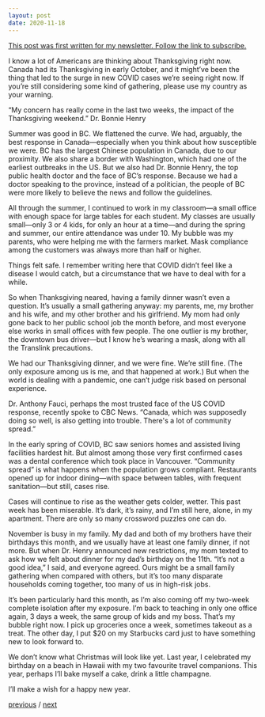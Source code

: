 ```yaml
---
layout: post
date: 2020-11-18
---
```


[This post was first written for my newsletter. Follow the link to subscribe.](https://tinyletter.com/jessdriscoll)

I know a lot of Americans are thinking about Thanksgiving right now. Canada had its Thanksgiving in early October, and it might’ve been the thing that led to the surge in new COVID cases we’re seeing right now. If you’re still considering some kind of gathering, please use my country as your warning.

“My concern has really come in the last two weeks, the impact of the Thanksgiving weekend.” Dr. Bonnie Henry

Summer was good in BC. We flattened the curve. We had, arguably, the best response in Canada—especially when you think about how susceptible we were. BC has the largest Chinese population in Canada, due to our proximity. We also share a border with Washington, which had one of the earliest outbreaks in the US. But we also had Dr. Bonnie Henry, the top public health doctor and the face of BC’s response. Because we had a doctor speaking to the province, instead of a politician, the people of BC were more likely to believe the news and follow the guidelines.

All through the summer, I continued to work in my classroom—a small office with enough space for large tables for each student. My classes are usually small—only 3 or 4 kids, for only an hour at a time—and during the spring and summer, our entire attendance was under 10. My bubble was my parents, who were helping me with the farmers market. Mask compliance among the customers was always more than half or higher.

Things felt safe. I remember writing here that COVID didn’t feel like a disease I would catch, but a circumstance that we have to deal with for a while.

So when Thanksgiving neared, having a family dinner wasn’t even a question. It’s usually a small gathering anyway: my parents, me, my brother and his wife, and my other brother and his girlfriend. My mom had only gone back to her public school job the month before, and most everyone else works in small offices with few people. The one outlier is my brother, the downtown bus driver—but I know he’s wearing a mask, along with all the Translink precautions.

We had our Thanksgiving dinner, and we were fine. We’re still fine. (The only exposure among us is me, and that happened at work.) But when the world is dealing with a pandemic, one can’t judge risk based on personal experience.

Dr. Anthony Fauci, perhaps the most trusted face of the US COVID response, recently spoke to CBC News. “Canada, which was supposedly doing so well, is also getting into trouble. There's a lot of community spread.”

In the early spring of COVID, BC saw seniors homes and assisted living facilities hardest hit. But almost among those very first confirmed cases was a dental conference which took place in Vancouver. “Community spread” is what happens when the population grows compliant. Restaurants opened up for indoor dining—with space between tables, with frequent sanitation—but still, cases rise.

Cases will continue to rise as the weather gets colder, wetter. This past week has been miserable. It’s dark, it’s rainy, and I’m still here, alone, in my apartment. There are only so many crossword puzzles one can do.

November is busy in my family. My dad and both of my brothers have their birthdays this month, and we usually have at least one family dinner, if not more. But when Dr. Henry announced new restrictions, my mom texted to ask how we felt about dinner for my dad’s birthday on the 11th. “It’s not a good idea,” I said, and everyone agreed. Ours might be a small family gathering when compared with others, but it’s too many disparate households coming together, too many of us in high-risk jobs.

It’s been particularly hard this month, as I’m also coming off my two-week complete isolation after my exposure. I’m back to teaching in only one office again, 3 days a week, the same group of kids and my boss. That’s my bubble right now. I pick up groceries once a week, sometimes takeout as a treat. The other day, I put $20 on my Starbucks card just to have something new to look forward to.

We don’t know what Christmas will look like yet. Last year, I celebrated my birthday on a beach in Hawaii with my two favourite travel companions. This year, perhaps I’ll bake myself a cake, drink a little champagne.

I’ll make a wish for a happy new year.

<a href="{{page.previous.url}}">previous</a> / <a href="{{page.next.url}}">next</a>
